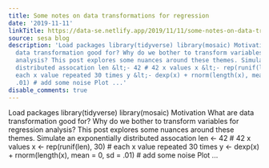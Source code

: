 ```yaml
---
title: Some notes on data transformations for regression
date: '2019-11-11'
linkTitle: https://data-se.netlify.app/2019/11/11/some-notes-on-data-transformations-for-regression/
source: sesa blog
description: 'Load packages library(tidyverse) library(mosaic) Motivation What are
  data transformation good for? Why do we bother to transform variables for regression
  analysis? This post explores some nuances around these themes. Simulate an exponentially
  distributed assocation len &lt;- 42 # 42 x values x &lt;- rep(runif(len), 30) #
  each x value repeated 30 times y &lt;- dexp(x) + rnorm(length(x), mean = 0, sd =
  .01) # add some noise Plot ...'
disable_comments: true
---
```

Load packages library(tidyverse) library(mosaic) Motivation What are data transformation good for? Why do we bother to transform variables for regression analysis? This post explores some nuances around these themes. Simulate an exponentially distributed assocation len &lt;- 42 # 42 x values x &lt;- rep(runif(len), 30) # each x value repeated 30 times y &lt;- dexp(x) + rnorm(length(x), mean = 0, sd = .01) # add some noise Plot ...